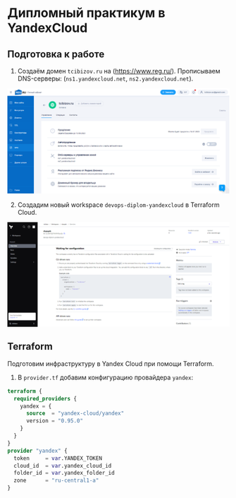 # Дипломный практикум в YandexCloud

## Подготовка к работе

1. Создаём домен `tcibizov.ru` на (https://www.reg.ru/). Прописываем DNS-серверы: (`ns1.yandexcloud.net`, `ns2.yandexcloud.net`).

![reg.ru domain](img/reg-ru.png)

2. Создадим новый workspace `devops-diplom-yandexcloud` в Terraform Cloud.

![Terraform workspace](img/terraform-workspace.png)

## Terraform
Подготовим инфраструктуру в Yandex Cloud при помощи Terraform.

1. В `provider.tf` добавим конфигурацию провайдера `yandex`:

```terraform
terraform {
  required_providers {
    yandex = {
      source  = "yandex-cloud/yandex"
      version = "0.95.0"
    }
  }
}
provider "yandex" {
  token     = var.YANDEX_TOKEN
  cloud_id  = var.yandex_cloud_id
  folder_id = var.yandex_folder_id
  zone      = "ru-central1-a"
}
```
